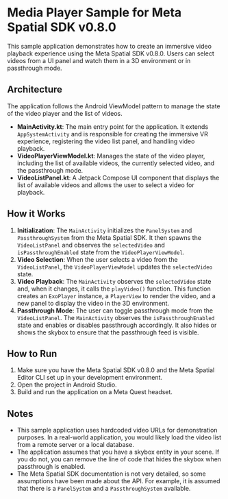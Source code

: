 # Media Player Sample for Meta Spatial SDK v0.8.0

This sample application demonstrates how to create an immersive video playback experience using the Meta Spatial SDK v0.8.0. Users can select videos from a UI panel and watch them in a 3D environment or in passthrough mode.

## Architecture

The application follows the Android ViewModel pattern to manage the state of the video player and the list of videos.

*   **MainActivity.kt**: The main entry point for the application. It extends `AppSystemActivity` and is responsible for creating the immersive VR experience, registering the video list panel, and handling video playback.
*   **VideoPlayerViewModel.kt**: Manages the state of the video player, including the list of available videos, the currently selected video, and the passthrough mode.
*   **VideoListPanel.kt**: A Jetpack Compose UI component that displays the list of available videos and allows the user to select a video for playback.

## How it Works

1.  **Initialization**: The `MainActivity` initializes the `PanelSystem` and `PassthroughSystem` from the Meta Spatial SDK. It then spawns the `VideoListPanel` and observes the `selectedVideo` and `isPassthroughEnabled` state from the `VideoPlayerViewModel`.
2.  **Video Selection**: When the user selects a video from the `VideoListPanel`, the `VideoPlayerViewModel` updates the `selectedVideo` state.
3.  **Video Playback**: The `MainActivity` observes the `selectedVideo` state and, when it changes, it calls the `playVideo()` function. This function creates an `ExoPlayer` instance, a `PlayerView` to render the video, and a new panel to display the video in the 3D environment.
4.  **Passthrough Mode**: The user can toggle passthrough mode from the `VideoListPanel`. The `MainActivity` observes the `isPassthroughEnabled` state and enables or disables passthrough accordingly. It also hides or shows the skybox to ensure that the passthrough feed is visible.

## How to Run

1.  Make sure you have the Meta Spatial SDK v0.8.0 and the Meta Spatial Editor CLI set up in your development environment.
2.  Open the project in Android Studio.
3.  Build and run the application on a Meta Quest headset.

## Notes

*   This sample application uses hardcoded video URLs for demonstration purposes. In a real-world application, you would likely load the video list from a remote server or a local database.
*   The application assumes that you have a skybox entity in your scene. If you do not, you can remove the line of code that hides the skybox when passthrough is enabled.
*   The Meta Spatial SDK documentation is not very detailed, so some assumptions have been made about the API. For example, it is assumed that there is a `PanelSystem` and a `PassthroughSystem` available.
